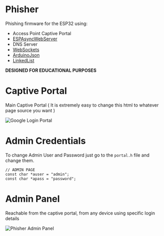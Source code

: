 # Phisher
Phishing firmware for the ESP32 using: 
* Access Point Captive Portal
* [ESPAsyncWebServer](https://github.com/me-no-dev/ESPAsyncWebServer)
* DNS Server 
* [WebSockets](https://github.com/Links2004/arduinoWebSockets/tree/master)
* [ArduinoJson](https://github.com/bblanchon/ArduinoJson)
* [LinkedList](https://github.com/ivanseidel/LinkedList/)

**DESIGNED FOR EDUCATIONAL PURPOSES**

# Captive Portal
Main Captive Portal ( It is extremely easy to change this html to whatever page source you want )

![Google Login Portal](https://github.com/user-attachments/assets/8c280ccd-db60-46c7-9ba9-daaac468b154)

# Admin Credentials
To change Admin User and Password just go to the `portal.h` file and change them.

````
// ADMIN PAGE
const char *auser = "admin";
const char *apass = "password";
````

# Admin Panel
Reachable from the captive portal, from any device using specific login details

![Phisher Admin Panel](https://github.com/user-attachments/assets/a5a399ea-a1c1-4f2e-877a-210a160d23cf)
